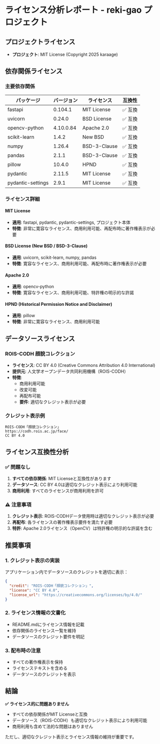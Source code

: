 # ライセンス分析レポート - reki-gao プロジェクト

## プロジェクトライセンス
- **プロジェクト**: MIT License (Copyright 2025 karaage)

## 依存関係ライセンス

### 主要依存関係
| パッケージ | バージョン | ライセンス | 互換性 |
|-----------|-----------|-----------|--------|
| fastapi | 0.104.1 | MIT License | ✅ 互換 |
| uvicorn | 0.24.0 | BSD License | ✅ 互換 |
| opencv-python | 4.10.0.84 | Apache 2.0 | ✅ 互換 |
| scikit-learn | 1.4.2 | New BSD | ✅ 互換 |
| numpy | 1.26.4 | BSD-3-Clause | ✅ 互換 |
| pandas | 2.1.1 | BSD-3-Clause | ✅ 互換 |
| pillow | 10.4.0 | HPND | ✅ 互換 |
| pydantic | 2.11.5 | MIT License | ✅ 互換 |
| pydantic-settings | 2.9.1 | MIT License | ✅ 互換 |

### ライセンス詳細

#### MIT License
- **適用**: fastapi, pydantic, pydantic-settings, プロジェクト本体
- **特徴**: 非常に寛容なライセンス、商用利用可能、再配布時に著作権表示が必要

#### BSD License (New BSD / BSD-3-Clause)
- **適用**: uvicorn, scikit-learn, numpy, pandas
- **特徴**: 寛容なライセンス、商用利用可能、再配布時に著作権表示が必要

#### Apache 2.0
- **適用**: opencv-python
- **特徴**: 寛容なライセンス、商用利用可能、特許権の明示的な許諾

#### HPND (Historical Permission Notice and Disclaimer)
- **適用**: pillow
- **特徴**: 非常に寛容なライセンス、商用利用可能

## データソースライセンス

### ROIS-CODH 顔貌コレクション
- **ライセンス**: CC BY 4.0 (Creative Commons Attribution 4.0 International)
- **提供元**: 人文学オープンデータ共同利用機構（ROIS-CODH）
- **特徴**: 
  - 商用利用可能
  - 改変可能
  - 再配布可能
  - **要件**: 適切なクレジット表示が必要

### クレジット表示例
```
ROIS-CODH「顔貌コレクション」
https://codh.rois.ac.jp/face/
CC BY 4.0
```

## ライセンス互換性分析

### ✅ 問題なし
1. **すべての依存関係**: MIT Licenseと互換性があります
2. **データソース**: CC BY 4.0は適切なクレジット表示により利用可能
3. **商用利用**: すべてのライセンスが商用利用を許可

### ⚠️ 注意事項
1. **クレジット表示**: ROIS-CODHデータ使用時は適切なクレジット表示が必要
2. **再配布**: 各ライセンスの著作権表示要件を満たす必要
3. **特許**: Apache 2.0ライセンス（OpenCV）は特許権の明示的な許諾を含む

## 推奨事項

### 1. クレジット表示の実装
アプリケーション内でデータソースのクレジットを適切に表示：
```json
{
  "credit": "ROIS-CODH「顔貌コレクション」",
  "license": "CC BY 4.0",
  "license_url": "https://creativecommons.org/licenses/by/4.0/"
}
```

### 2. ライセンス情報の文書化
- README.mdにライセンス情報を記載
- 依存関係のライセンス一覧を維持
- データソースのクレジット要件を明記

### 3. 配布時の注意
- すべての著作権表示を保持
- ライセンステキストを含める
- データソースのクレジットを表示

## 結論

**✅ ライセンス的に問題ありません**

- すべての依存関係がMIT Licenseと互換
- データソース（ROIS-CODH）も適切なクレジット表示により利用可能
- 商用利用も含めて法的な問題はありません

ただし、適切なクレジット表示とライセンス情報の維持が重要です。